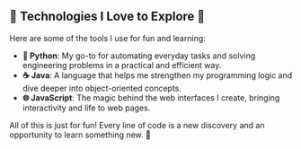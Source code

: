 ## 🚧 Technologies I Love to Explore 🚧

Here are some of the tools I use for fun and learning:

- **🐍 Python**: My go-to for automating everyday tasks and solving engineering problems in a practical and efficient way.
- **☕ Java**: A language that helps me strengthen my programming logic and dive deeper into object-oriented concepts.
- **🌐 JavaScript**: The magic behind the web interfaces I create, bringing interactivity and life to web pages.

All of this is just for fun! Every line of code is a new discovery and an opportunity to learn something new. 🌱
